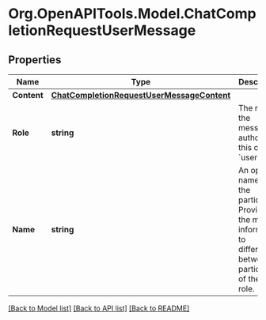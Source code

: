 # Org.OpenAPITools.Model.ChatCompletionRequestUserMessage

## Properties

Name | Type | Description | Notes
------------ | ------------- | ------------- | -------------
**Content** | [**ChatCompletionRequestUserMessageContent**](ChatCompletionRequestUserMessageContent.md) |  | 
**Role** | **string** | The role of the messages author, in this case &#x60;user&#x60;. | 
**Name** | **string** | An optional name for the participant. Provides the model information to differentiate between participants of the same role. | [optional] 

[[Back to Model list]](../README.md#documentation-for-models) [[Back to API list]](../README.md#documentation-for-api-endpoints) [[Back to README]](../README.md)


